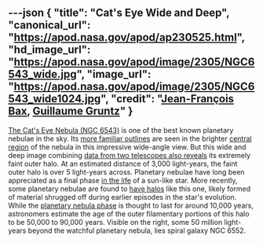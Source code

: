 ---json
{
  "title": "Cat's Eye Wide and Deep",
  "canonical_url": "https://apod.nasa.gov/apod/ap230525.html",
  "hd_image_url": "https://apod.nasa.gov/apod/image/2305/NGC6543_wide.jpg",
  "image_url": "https://apod.nasa.gov/apod/image/2305/NGC6543_wide1024.jpg",
  "credit": "[Jean-François Bax](https://www.astrobin.com/users/jeffbax/), [Guillaume Gruntz](https://www.astrobin.com/users/GuillaumeGz/)"
}
---

[The Cat's Eye Nebula (NGC 6543)](https://en.wikipedia.org/wiki/Cat's_Eye_Nebula) is one of the best known planetary nebulae in the sky. Its [more familiar outlines](https://www.spacetelescope.org/news/heic0414/) are seen in the brighter [central region](https://arxiv.org/abs/2209.01313) of the nebula in this impressive wide-angle view. But this wide and deep image combining [data from two telescopes also reveals](https://www.astrobin.com/mfogwz/D/) its extremely faint outer halo. At an estimated distance of 3,000 light-years, the faint outer halo is over 5 light-years across. Planetary nebulae have long been appreciated as a final phase [in the life](http://imagine.gsfc.nasa.gov/educators/lifecycles/stars.html) of a sun-like star. More recently, some planetary nebulae are found to [have halos](https://apod.nasa.gov/apod/ap140601.html) like this one, likely formed of material shrugged off during earlier episodes in the star's evolution. While the [planetary nebula phase](https://vimeo.com/51508514) is thought to last for around 10,000 years, astronomers estimate the age of the outer filamentary portions of this halo to be 50,000 to 90,000 years. Visible on the right, some 50 million light-years beyond the watchful planetary nebula, lies spiral galaxy NGC 6552.
